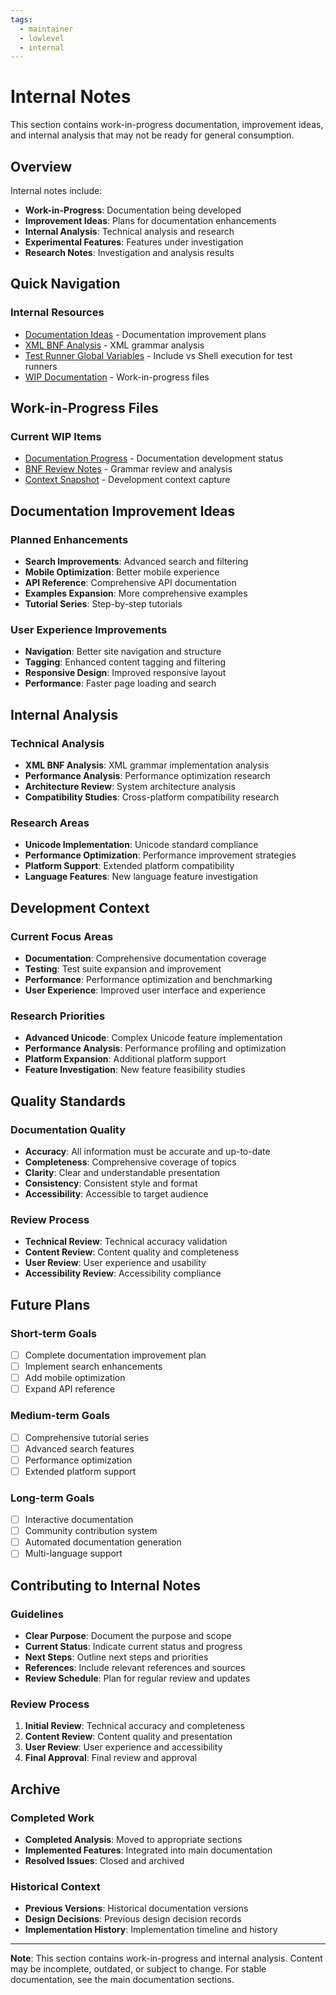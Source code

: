 ```yaml
---
tags:
  - maintainer
  - lowlevel
  - internal
---
```


# Internal Notes

This section contains work-in-progress documentation, improvement ideas, and internal analysis that may not be ready for general consumption.

## Overview

Internal notes include:
- **Work-in-Progress**: Documentation being developed
- **Improvement Ideas**: Plans for documentation enhancements
- **Internal Analysis**: Technical analysis and research
- **Experimental Features**: Features under investigation
- **Research Notes**: Investigation and analysis results

## Quick Navigation

### Internal Resources
- [Documentation Ideas](DOCS_IMPROVEMENT_IDEAS.md) - Documentation improvement plans
- [XML BNF Analysis](xml_bnf_analysis.md) - XML grammar analysis
- [Test Runner Global Variables](TEST_RUNNER_GLOBAL_VARIABLES.md) - Include vs Shell execution for test runners
- [WIP Documentation](WIP/) - Work-in-progress files

## Work-in-Progress Files

### Current WIP Items
- [Documentation Progress](WIP/documentation_progress.md) - Documentation development status
- [BNF Review Notes](WIP/bnf_review_notes.md) - Grammar review and analysis
- [Context Snapshot](WIP/WIP_context_snapshot.md) - Development context capture

## Documentation Improvement Ideas

### Planned Enhancements
- **Search Improvements**: Advanced search and filtering
- **Mobile Optimization**: Better mobile experience
- **API Reference**: Comprehensive API documentation
- **Examples Expansion**: More comprehensive examples
- **Tutorial Series**: Step-by-step tutorials

### User Experience Improvements
- **Navigation**: Better site navigation and structure
- **Tagging**: Enhanced content tagging and filtering
- **Responsive Design**: Improved responsive layout
- **Performance**: Faster page loading and search

## Internal Analysis

### Technical Analysis
- **XML BNF Analysis**: XML grammar implementation analysis
- **Performance Analysis**: Performance optimization research
- **Architecture Review**: System architecture analysis
- **Compatibility Studies**: Cross-platform compatibility research

### Research Areas
- **Unicode Implementation**: Unicode standard compliance
- **Performance Optimization**: Performance improvement strategies
- **Platform Support**: Extended platform compatibility
- **Language Features**: New language feature investigation

## Development Context

### Current Focus Areas
- **Documentation**: Comprehensive documentation coverage
- **Testing**: Test suite expansion and improvement
- **Performance**: Performance optimization and benchmarking
- **User Experience**: Improved user interface and experience

### Research Priorities
- **Advanced Unicode**: Complex Unicode feature implementation
- **Performance Analysis**: Performance profiling and optimization
- **Platform Expansion**: Additional platform support
- **Feature Investigation**: New feature feasibility studies

## Quality Standards

### Documentation Quality
- **Accuracy**: All information must be accurate and up-to-date
- **Completeness**: Comprehensive coverage of topics
- **Clarity**: Clear and understandable presentation
- **Consistency**: Consistent style and format
- **Accessibility**: Accessible to target audience

### Review Process
- **Technical Review**: Technical accuracy validation
- **Content Review**: Content quality and completeness
- **User Review**: User experience and usability
- **Accessibility Review**: Accessibility compliance

## Future Plans

### Short-term Goals
- [ ] Complete documentation improvement plan
- [ ] Implement search enhancements
- [ ] Add mobile optimization
- [ ] Expand API reference

### Medium-term Goals
- [ ] Comprehensive tutorial series
- [ ] Advanced search features
- [ ] Performance optimization
- [ ] Extended platform support

### Long-term Goals
- [ ] Interactive documentation
- [ ] Community contribution system
- [ ] Automated documentation generation
- [ ] Multi-language support

## Contributing to Internal Notes

### Guidelines
- **Clear Purpose**: Document the purpose and scope
- **Current Status**: Indicate current status and progress
- **Next Steps**: Outline next steps and priorities
- **References**: Include relevant references and sources
- **Review Schedule**: Plan for regular review and updates

### Review Process
1. **Initial Review**: Technical accuracy and completeness
2. **Content Review**: Content quality and presentation
3. **User Review**: User experience and accessibility
4. **Final Approval**: Final review and approval

## Archive

### Completed Work
- **Completed Analysis**: Moved to appropriate sections
- **Implemented Features**: Integrated into main documentation
- **Resolved Issues**: Closed and archived

### Historical Context
- **Previous Versions**: Historical documentation versions
- **Design Decisions**: Previous design decision records
- **Implementation History**: Implementation timeline and history

---

**Note**: This section contains work-in-progress and internal analysis. Content may be incomplete, outdated, or subject to change. For stable documentation, see the main documentation sections. 
